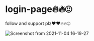 # login-page🔥🔥😍

follow and support plz❤️❤️🔥🔥😍



![Screenshot from 2021-11-04 16-19-27](https://user-images.githubusercontent.com/93720762/140348644-82ca6a18-1f57-4142-839a-1e715639ae00.png)
